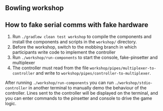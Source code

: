 ## Bowling workshop

## How to fake serial comms with fake hardware

1. Run `./gradlew clean test workshop` to compile the components and install the components and scripts in the `workshop/` directory.
2. Before the workshop, switch to the mobbing branch in which participants write code to implement the controller
3. Run `./workshop/run-components` to start the console, fake-pinsetter and multiplexer
4. The controller must read from the file `workshop/pipes/multiplexer-to-controller` and write to `workshop/pipes/controller-to-multiplexer`. 

After running `./workshop/run-components` you can run `./workshop/stdio-controller` in another terminal to manually demo the behaviour of the controller. Lines sent to the controller will be displayed on the terminal, and you can enter commands to the pinsetter and console to drive the game logic.
